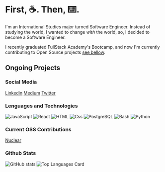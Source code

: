 
# First, :coffee:. Then, :keyboard:.

I'm an International Studies major turned Software Engineer. Instead of studying the world, I wanted to change *with* the world, so, I decided to become a Software Engineer. 

I recently graduated FullStack Academy's Bootcamp, and now I'm currently contributing to Open Source projects [see bellow](#currentosscontributions).

## Ongoing Projects



### Social Media

[Linkedin](https://www.linkedin.com/in/jamieeunice/) [Medium](https://jamieeunice.medium.com/) [Twitter](https://jamieeunice.medium.com/)

### Lenguages and Technologies
<img alt="JavaScript" src="https://img.shields.io/badge/JavaScript-F7DF1E?logo=javascript&logoColor=white&style=for-the-badge" /> <img alt="React" src="https://img.shields.io/badge/React-61DAFB?logo=react&logoColor=white&style=for-the-badge" /> <img alt="HTML" src="https://img.shields.io/badge/HTML-E34F26?logo=html5&logoColor=white&style=for-the-badge" /> <img alt="Css" src="https://img.shields.io/badge/CSS-1572B6?logo=css3&logoColor=white&style=for-the-badge" />  <img alt="PostgreSQL" src="https://img.shields.io/badge/PostgreSQL-informational?style=for-the-badge&logo=postgresql&logoColor=white&color=4169E1" /> <img alt="Bash" src="https://img.shields.io/badge/Bash-informational?style=for-the-badge&logo=gnu-bash&logoColor=white&color=2A3136" /> <img alt="Python" src="https://img.shields.io/badge/Python-informational?style=for-the-badge&logo=python&logoColor=white&color=3776AB" />

### Current OSS Contributions
[Nuclear](https://github.com/nukeop/nuclear)
<br/>

### Github Stats
![GitHub stats](https://github-readme-stats.vercel.app/api?username=jamieeunice&theme=graywhite&show_icons=true)
![Top Languages Card](https://github-readme-stats.vercel.app/api/top-langs/?username=jamieeunice&layout=compact)

